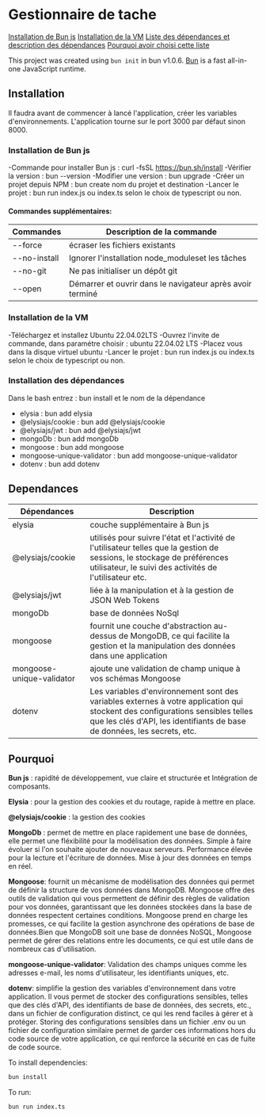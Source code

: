# Gestionnaire de tache

[Installation de Bun js](#installation)
[Installation de la VM](#installation)
[Liste des dépendances et description des dépendances](#dependances)
[Pourquoi avoir choisi cette liste](#pourquoi)


This project was created using `bun init` in bun v1.0.6. [Bun](https://bun.sh) is a fast all-in-one JavaScript runtime.


## Installation

Il faudra avant de commencer à lancé l'application, créer les variables d'environnements.
L'application tourne sur le port 3000 par défaut sinon 8000.

### Installation de Bun js
 -Commande pour installer Bun js : curl -fsSL https://bun.sh/install
 -Vérifier la version : bun --version
 -Modifier une version : bun upgrade
 -Créer un projet depuis NPM : bun create nom du projet et destination
 -Lancer le projet : bun run index.js ou index.ts selon le choix de typescript ou non.

#### Commandes supplémentaires:
|   Commandes         |            Description de la commande                       |
|---------------------|-------------------------------------------------------------|
|   --force           | écraser les fichiers existants                              |
|   --no-install	  | Ignorer l'installation node_moduleset les tâches            |
|   --no-git	      | Ne pas initialiser un dépôt git                             |
|   --open            | Démarrer et ouvrir dans le navigateur après avoir terminé   |


### Installation de la VM
-Téléchargez et installez Ubuntu 22.04.02LTS
-Ouvrez l'invite de commande, dans paramétre choisir : ubuntu 22.04.02 LTS
-Placez vous dans la disque virtuel ubuntu
-Lancer le projet : bun run index.js ou index.ts selon le choix de typescript ou non.

### Installation des dépendances
Dans le bash entrez : bun install et le nom de la dépendance
- elysia : bun add elysia
- @elysiajs/cookie : bun add @elysiajs/cookie
- @elysiajs/jwt : bun add @elysiajs/jwt
- mongoDb : bun add mongoDb
- mongoose : bun add mongoose
- mongoose-unique-validator : bun add mongoose-unique-validator
- dotenv : bun add dotenv
  
## Dependances
|   Dépendances            |            Description                                      |
|--------------------------|-------------------------------------------------------------|
|   elysia                 |  couche supplémentaire à Bun js                                                                                       |  
|   @elysiajs/cookie       |  utilisés pour suivre l'état et l'activité de l'utilisateur telles que la gestion de sessions, le stockage de préférences utilisateur, le suivi des activités de l'utilisateur etc.                                                                                     |
|   @elysiajs/jwt	       |  liée à la manipulation et à la gestion de JSON Web Tokens  |
|   mongoDb 	           | base de données NoSql                                       |
|   mongoose               |  fournit une couche d'abstraction au-dessus de MongoDB, ce qui facilite la gestion et la manipulation des données dans une application                  |
|mongoose-unique-validator | ajoute une validation de champ unique à vos schémas Mongoose|
|   dotenv                 | Les variables d'environnement sont des variables externes à votre application qui stockent des configurations sensibles telles que les clés d'API, les identifiants de base de données, les secrets, etc.                                       | 

## Pourquoi

**Bun js** : rapidité de développement, vue claire et structurée et Intégration de composants. 

**Elysia** : pour la gestion des cookies et du routage, rapide à mettre en place.

**@elysiajs/cookie** : la gestion des cookies

**MongoDb** : permet de mettre en place rapidement une base de données, elle permet une fléxibilité pour la modélisation des données. Simple à faire évoluer si l'on souhaite ajouter de nouveaux serveurs. Performance élevée pour la lecture et l'écriture de données. Mise à jour des données en temps en réel.

**Mongoose**: fournit un mécanisme de modélisation des données qui permet de définir la structure de vos données dans MongoDB. Mongoose offre des outils de validation qui vous permettent de définir des règles de validation pour vos données, garantissant que les données stockées dans la base de données respectent certaines conditions. Mongoose prend en charge les promesses, ce qui facilite la gestion asynchrone des opérations de base de données.Bien que MongoDB soit une base de données NoSQL, Mongoose permet de gérer des relations entre les documents, ce qui est utile dans de nombreux cas d'utilisation.

**mongoose-unique-validator**: Validation des champs uniques comme les adresses e-mail, les noms d'utilisateur, les identifiants uniques, etc. 

**dotenv**: simplifie la gestion des variables d'environnement dans votre application. Il vous permet de stocker des configurations sensibles, telles que des clés d'API, des identifiants de base de données, des secrets, etc., dans un fichier de configuration distinct, ce qui les rend faciles à gérer et à protéger.  Storing des configurations sensibles dans un fichier .env ou un fichier de configuration similaire permet de garder ces informations hors du code source de votre application, ce qui renforce la sécurité en cas de fuite de code source.



To install dependencies:

```bash
bun install
```

To run:

```bash
bun run index.ts
```
